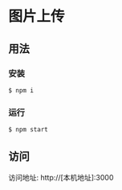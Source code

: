 # 图片上传

## 用法

### 安装

```sh
$ npm i

```

### 运行

```sh
$ npm start
```

## 访问
 访问地址: http://[本机地址]:3000 